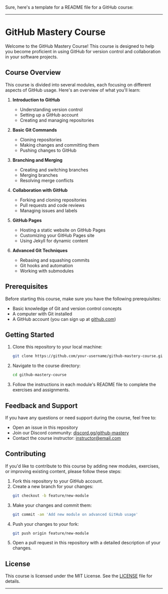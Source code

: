 Sure, here's a template for a README file for a GitHub course:

---

# GitHub Mastery Course

Welcome to the GitHub Mastery Course! This course is designed to help you become proficient in using GitHub for version control and collaboration in your software projects.

## Course Overview

This course is divided into several modules, each focusing on different aspects of GitHub usage. Here's an overview of what you'll learn:

1. **Introduction to GitHub**
   - Understanding version control
   - Setting up a GitHub account
   - Creating and managing repositories

2. **Basic Git Commands**
   - Cloning repositories
   - Making changes and committing them
   - Pushing changes to GitHub

3. **Branching and Merging**
   - Creating and switching branches
   - Merging branches
   - Resolving merge conflicts

4. **Collaboration with GitHub**
   - Forking and cloning repositories
   - Pull requests and code reviews
   - Managing issues and labels

5. **GitHub Pages**
   - Hosting a static website on GitHub Pages
   - Customizing your GitHub Pages site
   - Using Jekyll for dynamic content

6. **Advanced Git Techniques**
   - Rebasing and squashing commits
   - Git hooks and automation
   - Working with submodules

## Prerequisites

Before starting this course, make sure you have the following prerequisites:

- Basic knowledge of Git and version control concepts
- A computer with Git installed
- A GitHub account (you can sign up at [github.com](https://github.com))

## Getting Started

1. Clone this repository to your local machine:
   ```bash
   git clone https://github.com/your-username/github-mastery-course.git
   ```

2. Navigate to the course directory:
   ```bash
   cd github-mastery-course
   ```

3. Follow the instructions in each module's README file to complete the exercises and assignments.

## Feedback and Support

If you have any questions or need support during the course, feel free to:

- Open an issue in this repository
- Join our Discord community: [discord.gg/github-mastery](https://discord.gg/github-mastery)
- Contact the course instructor: [instructor@email.com](mailto:instructor@email.com)

## Contributing

If you'd like to contribute to this course by adding new modules, exercises, or improving existing content, please follow these steps:

1. Fork this repository to your GitHub account.
2. Create a new branch for your changes:
   ```bash
   git checkout -b feature/new-module
   ```
3. Make your changes and commit them:
   ```bash
   git commit -am 'Add new module on advanced GitHub usage'
   ```
4. Push your changes to your fork:
   ```bash
   git push origin feature/new-module
   ```
5. Open a pull request in this repository with a detailed description of your changes.

## License

This course is licensed under the MIT License. See the [LICENSE](LICENSE) file for details.

---

